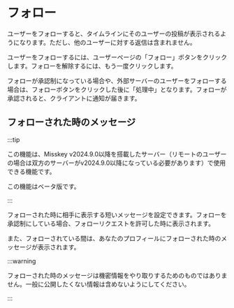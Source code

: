 # フォロー

ユーザーをフォローすると、タイムラインにそのユーザーの投稿が表示されるようになります。ただし、他のユーザーに対する返信は含まれません。

ユーザーをフォローするには、ユーザーページの「フォロー」ボタンをクリックします。フォローを解除するには、もう一度クリックします。

フォローが承認制になっている場合や、外部サーバーのユーザーをフォローする場合は、フォローボタンをクリックした後に「処理中」となります。フォローが承認されると、クライアントに通知が届きます。

## フォローされた時のメッセージ

:::tip

この機能は、Misskey v2024.9.0以降を搭載したサーバー（リモートのユーザーの場合は双方のサーバーがv2024.9.0以降になっている必要があります）で使用できる機能です。

この機能はベータ版です。

:::

フォローされた時に相手に表示する短いメッセージを設定できます。フォローを承認制にしている場合、フォローリクエストを許可した時に表示されます。

また、フォローされている間は、あなたのプロフィールにフォローされた時のメッセージが表示されます。

:::warning

フォローされた時のメッセージは機密情報をやり取りするためのものではありません。一般に公開したくない情報は含めないようにしてください。

:::
